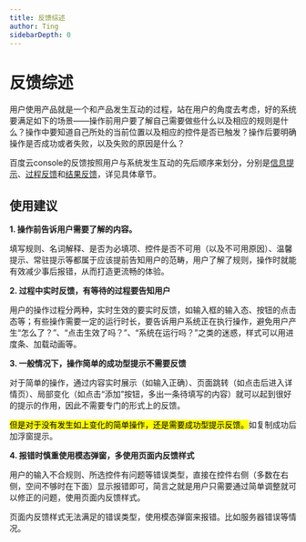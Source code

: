 ```yaml
---
title: 反馈综述
author: Ting
sidebarDepth: 0
---
```

# 反馈综述

用户使用产品就是一个和产品发生互动的过程，站在用户的角度去考虑，好的系统要满足如下的场景——操作前用户要了解自己需要做些什么以及相应的规则是什么？操作中要知道自己所处的当前位置以及相应的控件是否已触发？操作后要明确操作是否成功或者失败，以及失败的原因是什么？

百度云console的反馈按照用户与系统发生互动的先后顺序来划分，分别是[信息提示](/console/feedback/Message_prompt.html)、[过程反馈](/console/feedback/Progress_feedback.html)和[结果反馈](/console/feedback/Result_feedback.html)，详见具体章节。

## 使用建议

**1. 操作前告诉用户需要了解的内容。**

填写规则、名词解释、是否为必填项、控件是否不可用（以及不可用原因）、温馨提示、常驻提示等都属于应该提前告知用户的范畴，用户了解了规则，操作时就能有效减少事后报错，从而打造更流畅的体验。

**2. 过程中实时反馈，有等待的过程要告知用户**

用户的操作过程分两种，实时生效的要实时反馈，如输入框的输入态、按钮的点击态等；有些操作需要一定的运行时长，要告诉用户系统正在执行操作，避免用户产生“怎么了？”、“点击生效了吗？”、“系统在运行吗？”之类的迷惑，样式可以用进度条、加载动画等。

**3. 一般情况下，操作简单的成功型提示不需要反馈**

对于简单的操作，通过内容实时展示（如输入正确）、页面跳转（如点击后进入详情页）、局部变化（如点击“添加”按钮，多出一条待填写的内容）就可以起到很好的提示的作用，因此不需要专门的形式上的反馈。

<mark>但是对于没有发生如上变化的简单操作，还是需要成功型提示反馈。</mark>如复制成功后加浮窗提示。

**4. 报错时慎重使用模态弹窗，多使用页面内反馈样式**

用户的输入不合规则、所选控件有问题等错误类型，直接在控件右侧（多数在右侧，空间不够时在下面）显示报错即可，简言之就是用户只需要通过简单调整就可以修正的问题，使用页面内反馈样式。

页面内反馈样式无法满足的错误类型，使用模态弹窗来报错。比如服务器错误等情况。